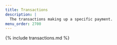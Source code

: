 ```yaml
---
title: Transactions
description: |
  The transactions making up a specific payment.
menu_order: 2700
---
```


{% include transactions.md %}
